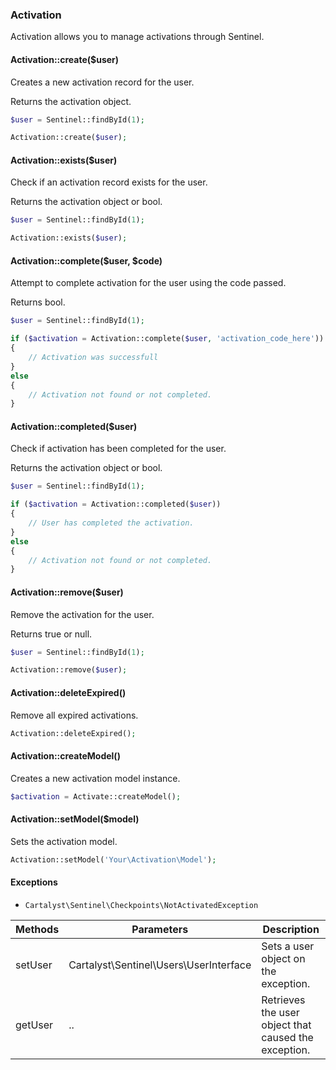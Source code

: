 ### Activation

Activation allows you to manage activations through Sentinel.

#### Activation::create($user)

Creates a new activation record for the user.

Returns the activation object.

```php
$user = Sentinel::findById(1);

Activation::create($user);
```

#### Activation::exists($user)

Check if an activation record exists for the user.

Returns the activation object or bool.

```php
$user = Sentinel::findById(1);

Activation::exists($user);
```

#### Activation::complete($user, $code)

Attempt to complete activation for the user using the code passed.

Returns bool.

```php
$user = Sentinel::findById(1);

if ($activation = Activation::complete($user, 'activation_code_here'))
{
	// Activation was successfull
}
else
{
	// Activation not found or not completed.
}
```

#### Activation::completed($user)

Check if activation has been completed for the user.

Returns the activation object or bool.

```php
$user = Sentinel::findById(1);

if ($activation = Activation::completed($user))
{
	// User has completed the activation.
}
else
{
	// Activation not found or not completed.
}
```

#### Activation::remove($user)

Remove the activation for the user.

Returns true or null.

```php
$user = Sentinel::findById(1);

Activation::remove($user);
```

#### Activation::deleteExpired()

Remove all expired activations.

```php
Activation::deleteExpired();
```

#### Activation::createModel()

Creates a new activation model instance.

```php
$activation = Activate::createModel();
```

#### Activation::setModel($model)

Sets the activation model.

```php
Activation::setModel('Your\Activation\Model');
```

#### Exceptions

- `Cartalyst\Sentinel\Checkpoints\NotActivatedException`

Methods             | Parameters                               | Description
------------------- | ---------------------------------------- | -----------
setUser             | Cartalyst\Sentinel\Users\UserInterface   | Sets a user object on the exception.
getUser             | ..                                       | Retrieves the user object that caused the exception.
